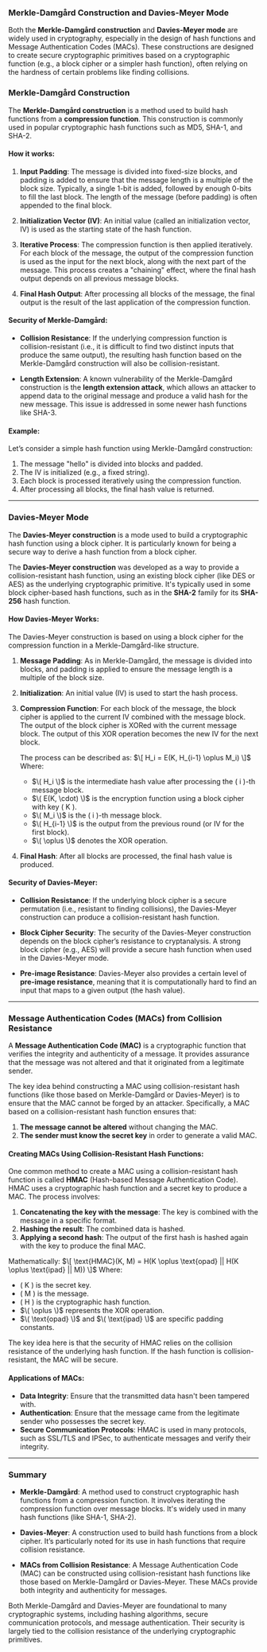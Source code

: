 ### **Merkle-Damgård Construction and Davies-Meyer Mode**

Both the **Merkle-Damgård construction** and **Davies-Meyer mode** are widely used in cryptography, especially in the design of hash functions and Message Authentication Codes (MACs). These constructions are designed to create secure cryptographic primitives based on a cryptographic function (e.g., a block cipher or a simpler hash function), often relying on the hardness of certain problems like finding collisions.

### **Merkle-Damgård Construction**

The **Merkle-Damgård construction** is a method used to build hash functions from a **compression function**. This construction is commonly used in popular cryptographic hash functions such as MD5, SHA-1, and SHA-2.

#### **How it works**:

1. **Input Padding**: The message is divided into fixed-size blocks, and padding is added to ensure that the message length is a multiple of the block size. Typically, a single 1-bit is added, followed by enough 0-bits to fill the last block. The length of the message (before padding) is often appended to the final block.

2. **Initialization Vector (IV)**: An initial value (called an initialization vector, IV) is used as the starting state of the hash function.

3. **Iterative Process**: The compression function is then applied iteratively. For each block of the message, the output of the compression function is used as the input for the next block, along with the next part of the message. This process creates a "chaining" effect, where the final hash output depends on all previous message blocks.

4. **Final Hash Output**: After processing all blocks of the message, the final output is the result of the last application of the compression function.

#### **Security of Merkle-Damgård**:
- **Collision Resistance**: If the underlying compression function is collision-resistant (i.e., it is difficult to find two distinct inputs that produce the same output), the resulting hash function based on the Merkle-Damgård construction will also be collision-resistant.
  
- **Length Extension**: A known vulnerability of the Merkle-Damgård construction is the **length extension attack**, which allows an attacker to append data to the original message and produce a valid hash for the new message. This issue is addressed in some newer hash functions like SHA-3.

#### **Example:**
Let’s consider a simple hash function using Merkle-Damgård construction:

1. The message "hello" is divided into blocks and padded.
2. The IV is initialized (e.g., a fixed string).
3. Each block is processed iteratively using the compression function.
4. After processing all blocks, the final hash value is returned.

---

### **Davies-Meyer Mode**

The **Davies-Meyer construction** is a mode used to build a cryptographic hash function using a block cipher. It is particularly known for being a secure way to derive a hash function from a block cipher. 

The **Davies-Meyer construction** was developed as a way to provide a collision-resistant hash function, using an existing block cipher (like DES or AES) as the underlying cryptographic primitive. It's typically used in some block cipher-based hash functions, such as in the **SHA-2** family for its **SHA-256** hash function.

#### **How Davies-Meyer Works**:

The Davies-Meyer construction is based on using a block cipher for the compression function in a Merkle-Damgård-like structure.

1. **Message Padding**: As in Merkle-Damgård, the message is divided into blocks, and padding is applied to ensure the message length is a multiple of the block size.

2. **Initialization**: An initial value (IV) is used to start the hash process.

3. **Compression Function**: For each block of the message, the block cipher is applied to the current IV combined with the message block. The output of the block cipher is XORed with the current message block. The output of this XOR operation becomes the new IV for the next block.

   The process can be described as:
   $\[
   H_i = E(K, H_{i-1} \oplus M_i)
   \]$
   Where:
   - $\( H_i \)$ is the intermediate hash value after processing the \( i \)-th message block.
   - $\( E(K, \cdot) \)$ is the encryption function using a block cipher with key \( K \).
   - $\( M_i \)$ is the \( i \)-th message block.
   - $\( H_{i-1} \)$ is the output from the previous round (or IV for the first block).
   - $\( \oplus \)$ denotes the XOR operation.

4. **Final Hash**: After all blocks are processed, the final hash value is produced.

#### **Security of Davies-Meyer**:
- **Collision Resistance**: If the underlying block cipher is a secure permutation (i.e., resistant to finding collisions), the Davies-Meyer construction can produce a collision-resistant hash function.
  
- **Block Cipher Security**: The security of the Davies-Meyer construction depends on the block cipher’s resistance to cryptanalysis. A strong block cipher (e.g., AES) will provide a secure hash function when used in the Davies-Meyer mode.

- **Pre-image Resistance**: Davies-Meyer also provides a certain level of **pre-image resistance**, meaning that it is computationally hard to find an input that maps to a given output (the hash value).

---

### **Message Authentication Codes (MACs) from Collision Resistance**

A **Message Authentication Code (MAC)** is a cryptographic function that verifies the integrity and authenticity of a message. It provides assurance that the message was not altered and that it originated from a legitimate sender.

The key idea behind constructing a MAC using collision-resistant hash functions (like those based on Merkle-Damgård or Davies-Meyer) is to ensure that the MAC cannot be forged by an attacker. Specifically, a MAC based on a collision-resistant hash function ensures that:
1. **The message cannot be altered** without changing the MAC.
2. **The sender must know the secret key** in order to generate a valid MAC.

#### **Creating MACs Using Collision-Resistant Hash Functions**:

One common method to create a MAC using a collision-resistant hash function is called **HMAC** (Hash-based Message Authentication Code). HMAC uses a cryptographic hash function and a secret key to produce a MAC. The process involves:

1. **Concatenating the key with the message**: The key is combined with the message in a specific format.
2. **Hashing the result**: The combined data is hashed.
3. **Applying a second hash**: The output of the first hash is hashed again with the key to produce the final MAC.

Mathematically:
$\[
\text{HMAC}(K, M) = H(K \oplus \text{opad} || H(K \oplus \text{ipad} || M))
\]$
Where:
- \( K \) is the secret key.
- \( M \) is the message.
- \( H \) is the cryptographic hash function.
- $\( \oplus \)$ represents the XOR operation.
- $\( \text{opad} \)$ and $\( \text{ipad} \)$ are specific padding constants.

The key idea here is that the security of HMAC relies on the collision resistance of the underlying hash function. If the hash function is collision-resistant, the MAC will be secure.

#### **Applications of MACs**:
- **Data Integrity**: Ensure that the transmitted data hasn't been tampered with.
- **Authentication**: Ensure that the message came from the legitimate sender who possesses the secret key.
- **Secure Communication Protocols**: HMAC is used in many protocols, such as SSL/TLS and IPSec, to authenticate messages and verify their integrity.

---

### **Summary**

- **Merkle-Damgård**: A method used to construct cryptographic hash functions from a compression function. It involves iterating the compression function over message blocks. It's widely used in many hash functions (like SHA-1, SHA-2).
  
- **Davies-Meyer**: A construction used to build hash functions from a block cipher. It’s particularly noted for its use in hash functions that require collision resistance.

- **MACs from Collision Resistance**: A Message Authentication Code (MAC) can be constructed using collision-resistant hash functions like those based on Merkle-Damgård or Davies-Meyer. These MACs provide both integrity and authenticity for messages.

Both Merkle-Damgård and Davies-Meyer are foundational to many cryptographic systems, including hashing algorithms, secure communication protocols, and message authentication. Their security is largely tied to the collision resistance of the underlying cryptographic primitives.
